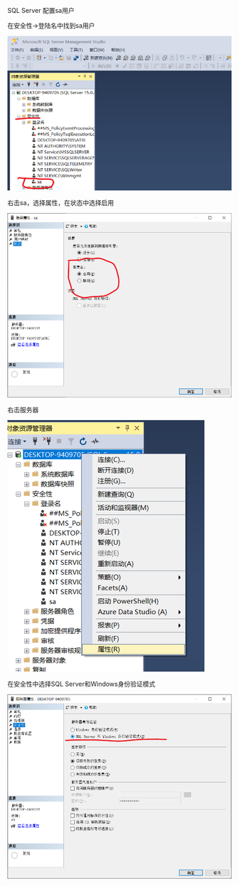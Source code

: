 SQL Server 配置sa用户

在安全性->登陆名中找到sa用户

![image-20240601145228612](Img/image-20240601145228612.png)

右击sa，选择属性，在状态中选择启用

![image-20240601145355409](Img/image-20240601145355409.png)



右击服务器

![image-20240601145805581](Img/image-20240601145805581.png)

在安全性中选择SQL Server和Windows身份验证模式

![image-20240601145850353](Img/image-20240601145850353.png)